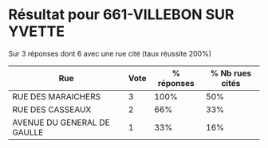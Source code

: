# Résultat pour 661-VILLEBON SUR YVETTE

Sur 3 réponses dont 6 avec une rue cité (taux réussite 200%)

| Rue | Vote | % réponses | % Nb rues cités|
|-----|------|------------|----------------|
| RUE DES MARAICHERS | 3 | 100% | 50%|
| RUE DES CASSEAUX | 2 | 66% | 33%|
| AVENUE DU GENERAL DE GAULLE | 1 | 33% | 16%|
